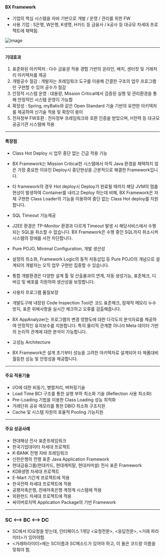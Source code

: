 #### BX Framework
- 기업의 핵심 시스템을 자바 기반으로 개발 / 운영 / 관리를 위한 FW
- 사용 기업 : S은행, W은행, K생명, H카드 등 금융사 / k공사 등 대규모 차세대 프로젝트에 채택됨.
 
![image](https://user-images.githubusercontent.com/48751536/143728158-d7012e9a-11a7-4d1a-b15c-4798420c8454.png)

-----------------------------------------------------------------------------

#### 기대효과
1. 표준화된 아키텍처 : 다수 금융권 적용 경험 기반의 온라인, 배치, 센터컷 및 거래처리 아키텍처를 제공
2. 개발공수 절감 : 개발자는 프레임워크 도구를 이용해 간결한 구조의 업무 프로그램만 구현할 수 있어 공수가 절감
3. 안정적 시스템 운영 : 대용량, Mission Critical에서 검증된 실행 및 관리환경을 통해 안정적인 시스템 운영이 가능합
4. 확장성 : Spring, myBatis와 같은 Open Standard 기술 기반의 유연한 아키텍처를 제공하여 신기술 적용 및 확장이 용이
5. 전자정부 FW호환 : 전자정부 프레임워크와 호환 인증을 받았으며, H전력 등 대규모 공공기관 시스템에 적용

-------------------------------------------------------------------------------

#### 특장점
 - Class Hot Deploy 시 업무 중단 없는 긴급 적용 기능
 - BX Framework는 Mission Critical한 시스템에서 아직 Java 환경을 채택하지 않은 가장 중요한 이유인 Deploy시 중단현상을 근본적으로 해결한 Framework입니다.
 - 타 framework의 경우 Hot deploy시 Deploy가 완료될 때까지 해당 JVM의 멈춤 현상이 발생하여 Container를 내리고 Deploy 하는데 비해, BX Framework은 자체 구현한 Class Loader의 기능을 이용하여 중단 없는 Class Hot deploy를 지원합니다.

- SQL Timeout 기능제공
- J2EE 환경은 TP-Monitor 환경과 다르게 Timeout 발생 시 해당서비스에서 수행되는 SQL을 취소할 수 없습니다. BX Framework은 수행 중인 SQL까지 취소시켜 시스템의 장애를 사전 차단합니다.

- Pure POJO, Minimal Configuration, 개발 생산성
- 설정의 최소화, Framework Logic의 동적 자동삽입 등 Pure POJO의 개념으로 설계되어 개발자는 오직 업무 구현만 집중할 수 있습니다.
- 통합 개발환경은 다양한 설계 툴 및 산출물과의 연계, 자동 생성기능, 표준체크, 디버깅 및 배포를 지원하여 생산성을 보장합니다.

 - 사용자 프로그램 품질보장
 - 개발도구에 내장된 Code Inspection Tool은 코드 표준체크, 잠재적 메모리 누수방지, 표준 위배사항을 실시간 체크하고 오류를 검출해줍니다.
 - BX AppAnalyzer는 프로그램의 변경 영향도에 대한 다각도의 분석자료를 제공하여 안정적인 유지보수를 지원합니다. 특히 물리적 관계뿐 아니라 Meta 데이터 기반의 논리적 관계에 대한 분석이 가능합니다.

 - 고성능 Architecture
 - BX Framework은 설계 초기부터 성능을 고려한 아키텍처로 설계되어 타 제품대비 월등한 성능 및 안정성을 제공합니다.

-------------------------------------------------------------------------------

#### 주요 적용기술
- I/O에 대한 비동기, 병렬처리, 버퍼링기술
- Load Time BCI 구조를 통한 실행 부하 최소화 기술 (Reflection 사용 최소화)
- Pre-Loading 기법을 이용한 Class Loading 성능 최적화
- 거래단위 공유 메모리를 통한 DBIO 최소화 구조지원
- Cache 및 시스템 자원의 효율적 Pooling 기능지원

-------------------------------------------------------------------------------

#### 주요 성공사례

- 현대해상 전사 표준프레임워크
- 한국기업데이터 차세대 프로젝트
- K-BANK 전행 자바 프레임워크
- 신한은행의 전행 표준 Java Application Framework
- 현대금융그룹(현대카드, 현대캐피탈, 현대커머셜) 전사 표준 Framework
- KDB생명 차세대 프로젝트
- E-Mart 기간계 프로젝트에 적용
- 한국전력 차세대 프로젝트에 적용
- 공평저축은행, 친애저축은행 계정계 시스템에 적용
- 외환펀드 차세대 프로젝트에 적용
- 싸이버로지텍 Application Package의 기반 Framework


-------------------------------------------------------------------------------

###  SC <--> BC <--> DC
- SC에서 IO요청을 받는데, 인터페이스 1개당 <요청전문>, <응답전문>, <거래 파라미터>가 있어야함.
- <거래파라미터>에는 SC이름과 SC메소드가 있어야 하고, 이 둘은 코드랑 이름을 맞춰야 함.
